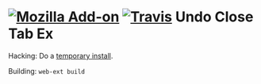 [![Mozilla Add-on](https://img.shields.io/amo/d/undoclosetabex.svg)](https://addons.mozilla.org/firefox/addon/undoclosetabex/)
[![Travis](https://img.shields.io/travis/YFdyh000/undoclosetab.svg)]()
Undo Close Tab Ex
====================

Hacking: Do a [temporary install](https://developer.mozilla.org/en-US/Add-ons/WebExtensions/Temporary_Installation_in_Firefox).

Building: `web-ext build`
